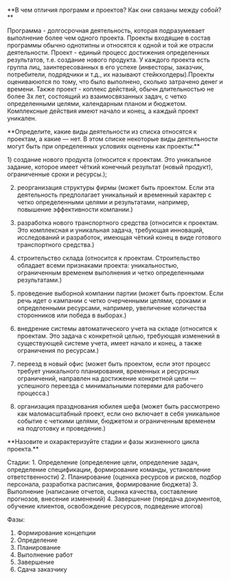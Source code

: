 <p>**В чем отличия программ и проектов? Как они связаны между собой?**</p><p></p>
Программа - долгосрочная деятельность, которая подразумевает выполнение более чем одного проекта. Проекты входящие в состав программы обычно однотипны и относятся к одной и той же отрасли деятельности.
Проект - единый процесс достижения определенных результатов, т.е. создание нового продукта. У каждого проекта есть группа лиц, заинтересованных в его успехе (инвесторы, заказчик, потребители, подрядчики и т.д., их называют стейкхолдеры).Проекты оцениваюются по тому, что было выполнено, сколько затрачено денег и времени. Также проект - коплекс действий, обычн длительностью не более 3х лет, состоящий из взаимосвязанных задач, с четко определенными целями, календарным планом и бюджетом. Комплексные действия имеют начало и конец, а каждый проект уникален.

<p>**Определите, какие виды деятельности из списка относятся к проектам, а какие — нет. В этом списке некоторые виды деятельности могут быть при определенных условиях оценены как проекты:**</p><p></p>
1) создание нового продукта (относится к проектам. Это уникальное задание, которое имеет чёткий конечный результат (новый продукт), ограниченные сроки и ресурсы.);

2) реорганизация структуры фирмы (может быть проектом. Если эта деятельность предполагает уникальный и временный характер с четко определенными целями и результатами, например, повышение эффективности компании.)

3) разработка нового транспортного средства (относится к проектам. Это комплексная и уникальная задача, требующая инноваций, исследований и разработок, имеющая чёткий конец в виде готового транспортного средства.)

4) строительство склада (относится к проектам. Строительство обладает всеми признаками проекта: уникальностью, ограниченным временем выполнения и четко определенными результатами.)

5) проведение выборной компании партии (может быть проектом. Если речь идет о кампании с четко очерченными целями, сроками и определенными ресурсами, например, увеличение количества сторонников или победа в выборах.)

6) внедрение системы автоматического учета на складе (относится к проектам. Это задача с конкретной целью, требующая изменений в существующей системе учета, имеет начало и конец, а также ограничения по ресурсам.)

7) переезд в новый офис (может быть проектом, если этот процесс требует уникального планирования, временных и ресурсных ограничений, направлен на достижение конкретной цели — успешного переезда с минимальными потерями для рабочего процесса.)

8) организация празднования юбилея шефа (может быть рассмотрено как маломасштабный проект, если оно включает в себя уникальное событие с четкими целями, бюджетом и ограниченным временем на подготовку и проведение.)

<p>**Назовите и охарактеризуйте стадии и фазы жизненного цикла проекта.**</p><p></p>
   Стадии:
1. Определение (определение цели, определение задач, определение спецификации, формирование команды, установление ответственности)
2. Планирование (оценкка ресурсов и рисков, подбор персонала, разработка расписания, формирование бюджета)
3. Выполнение (написание отчетов, оценка качества, составление прогнозов, внесение изменений)
4. Завершение (передача документов, обучение клиентов, освобождение ресурсов, подведение итогов)

Фазы:
1. Формирование концепции
2. Определение
3. Планирование
4. Выполнение работ
5. Завершение
6. Сдача заказчику
